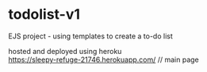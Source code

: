 # todolist-v1
EJS project - using templates to create a to-do list

hosted and deployed using heroku <br>
https://sleepy-refuge-21746.herokuapp.com/ // main page <br>
